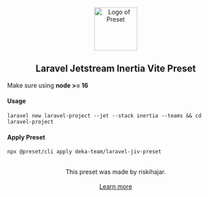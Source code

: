 <p align="center">
  <br />
  <a href="https://preset.dev">
    <img width="100" src="https://raw.githubusercontent.com/preset/preset/main/.github/assets/logo.svg" alt="Logo of Preset">
  </a>
  <br />
</p>

<h2 align="center">Laravel Jetstream Inertia Vite Preset</h2>

Make sure using **node >= 16**

<h4>Usage</h4>

```
laravel new laravel-project --jet --stack inertia --teams && cd laravel-project
```

<h4>Apply Preset</h4>

```
npx @preset/cli apply deka-team/laravel-jiv-preset
```

<br />

<div align="center">
  This preset was made by riskihajar.
  <br />
  <br />
  <a href="https://preset.dev">Learn more</a>
</div>
